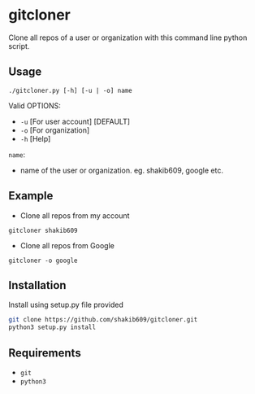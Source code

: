 # gitcloner
Clone all repos of a user or organization with this command line python script.

## Usage
```./gitcloner.py [-h] [-u | -o] name```

Valid OPTIONS:
- `-u` [For user account] [DEFAULT]
- `-o` [For organization]
- `-h` [Help]

`name`:
- name of the user or organization. eg. shakib609, google etc.

## Example

- Clone all repos from my account
```
gitcloner shakib609
```

- Clone all repos from Google
```
gitcloner -o google
```

## Installation

Install using setup.py file provided
```sh
git clone https://github.com/shakib609/gitcloner.git
python3 setup.py install
```

## Requirements

- `git`
- `python3`
